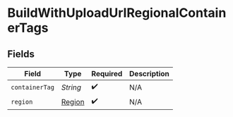 # BuildWithUploadUrlRegionalContainerTags


## Fields

| Field                                   | Type                                    | Required                                | Description                             |
| --------------------------------------- | --------------------------------------- | --------------------------------------- | --------------------------------------- |
| `containerTag`                          | *String*                                | :heavy_check_mark:                      | N/A                                     |
| `region`                                | [Region](../../models/shared/Region.md) | :heavy_check_mark:                      | N/A                                     |